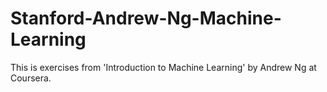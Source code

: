 # Stanford-Andrew-Ng-Machine-Learning

This is exercises from 'Introduction to Machine Learning' by Andrew Ng at Coursera.
